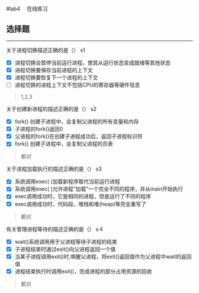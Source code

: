 #lab4 　在线练习
## 选择题

---


关于进程切换描述正确的是（）  s1

- [x] 进程切换会暂停当前运行进程，使其从运行状态变成就绪等其他状态
- [x] 进程切换要保存当前进程的上下文
- [x] 进程切换要恢复下一个进程的上下文
- [ ] 进程切换的进程上下文不包括CPU的寄存器等硬件信息

> 1,2,3


关于创建新进程的描述正确的是（） s2

- [x] fork() 创建子进程中，会复制父进程的所有变量和内存
- [x] 子进程的fork()返回0
- [x] 父进程的fork()在创建子进程成功后，返回子进程标识符
- [x] fork() 创建子进程中，会复制父进程的页表

> 都对



关于进程加载执行的描述正确的是（） s3

- [x] 系统调用exec( )加载新程序取代当前运行进程
- [x] 系统调用exec( )允许进程“加载”一个完全不同的程序，并从main开始执行
- [x] exec调用成功时，它是相同的进程，但是运行了不同的程序
- [x] exec调用成功时，代码段、堆栈和堆(heap)等完全重写了

> 都对


有关管理进程等待的描述正确的是（） s４

- [x] wait()系统调用用于父进程等待子进程的结束
- [x] 子进程结束时通过exit()向父进程返回一个值
- [x] 当某子进程调用exit()时,唤醒父进程，将exit()返回值作为父进程中wait的返回值
- [x] 进程结束执行时调用exit()，完成进程的部分占用资源的回收

> 都对












